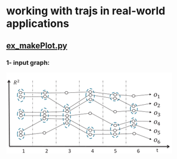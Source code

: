 # working with trajs in real-world applications   


## [ex_makePlot.py](src/ex_makePlot.py)

### 1- input graph:   
![](datasets/imgs/test1.geojson.png)